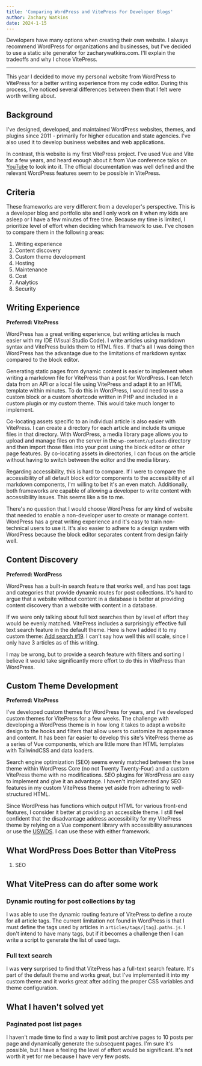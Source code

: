 ```yaml
---
title: 'Comparing WordPress and VitePress For Developer Blogs'
author: Zachary Watkins
date: 2024-1-15
---
```


Developers have many options when creating their own website. I always recommend WordPress for organizations and businesses, but I've decided to use a static site generator for zacharywatkins.com. I'll explain the tradeoffs and why I chose VitePress.

---

This year I decided to move my personal website from WordPress to VitePress for a better writing experience from my code editor. During this process, I've noticed several differences between them that I felt were worth writing about.

## Background

I've designed, developed, and maintained WordPress websites, themes, and plugins since 2011 - primarily for higher education and state agencies. I've also used it to develop business websites and web applications.

In contrast, this website is my first VitePress project. I've used Vue and Vite for a few years, and heard enough about it from Vue conference talks on [YouTube](https://youtu.be/GXr8FOssWqM?si=20IHIEMOsxi2pOj1) to look into it. The official documentation was well defined and the relevant WordPress features seem to be possible in VitePress.

## Criteria

These frameworks are very different from a developer's perspective. This is a developer blog and portfolio site and I only work on it when my kids are asleep or I have a few minutes of free time. Because my time is limited, I prioritize level of effort when deciding which framework to use. I've chosen to compare them in the following areas:

1. Writing experience
2. Content discovery
3. Custom theme development
4. Hosting
5. Maintenance
6. Cost
7. Analytics
8. Security

## Writing Experience

**Preferred: VitePress**

WordPress has a great writing experience, but writing articles is much easier with my IDE (Visual Studio Code). I write articles using markdown syntax and VitePress builds them to HTML files. If that's all I was doing then WordPress has the advantage due to the limitations of markdown syntax compared to the block editor.

Generating static pages from dynamic content is easier to implement when writing a markdown file for VitePress than a post for WordPress. I can fetch data from an API or a local file using VitePress and adapt it to an HTML template within minutes. To do this in WordPress, I would need to use a custom block or a custom shortcode written in PHP and included in a custom plugin or my custom theme. This would take much longer to implement.

Co-locating assets specific to an individual article is also easier with VitePress. I can create a directory for each article and include its unique files in that directory. With WordPress, a media library page allows you to upload and manage files on the server in the `wp-content/uploads` directory and then import those files into your post using the block editor or other page features. By co-locating assets in directories, I can focus on the article without having to switch between the editor and the media library.

Regarding accessibility, this is hard to compare. If I were to compare the accessibility of all default block editor components to the accessibility of all markdown components, I'm willing to bet it's an even match. Additionally, both frameworks are capable of allowing a developer to write content with accessibility issues. This seems like a tie to me.

There's no question that I would choose WordPress for any kind of website that needed to enable a non-developer user to create or manage content. WordPress has a great writing experience and it's easy to train non-technical users to use it. It's also easier to adhere to a design system with WordPress because the block editor separates content from design fairly well.

## Content Discovery

**Preferred: WordPress**

WordPress has a built-in search feature that works well, and has post tags and categories that provide dynamic routes for post collections. It's hard to argue that a website without content in a database is better at providing content discovery than a website with content in a database.

If we were only talking about full text searches then by level of effort they would be evenly matched. VitePress includes a surprisingly effective full text search feature in the default theme. Here is how I added it to my custom theme: [Add search #19](https://github.com/ZachWatkins/zachwatkins.github.io/pull/19/files). I can't say how well this will scale, since I only have 3 articles as of this writing.

I may be wrong, but to provide a search feature with filters and sorting I believe it would take significantly more effort to do this in VitePress than WordPress.

## Custom Theme Development

**Preferred: VitePress**

I've developed custom themes for WordPress for years, and I've developed custom themes for VitePress for a few weeks. The challenge with developing a WordPress theme is in how long it takes to adapt a website design to the hooks and filters that allow users to customize its appearance and content. It has been far easier to develop this site's VitePress theme as a series of Vue components, which are little more than HTML templates with TailwindCSS and data loaders.

Search engine optimization (SEO) seems evenly matched between the base theme within WordPress Core (no not Twenty Twenty-Four) and a custom VitePress theme with no modifications. SEO plugins for WordPress are easy to implement and give it an advantage. I haven't implemented any SEO features in my custom VitePress theme yet aside from adhering to well-structured HTML.

Since WordPress has functions which output HTML for various front-end features, I consider it better at providing an accessible theme. I still feel confident that the disadvantage address accessibility for my VitePress theme by relying on a Vue component library with accessibility assurances or use the [USWDS](https://designsystem.digital.gov/). I can use these with either framework.

## What WordPress Does Better than VitePress

1. SEO

## What VitePress can do after some work

### Dynamic routing for post collections by tag

I was able to use the dynamic routing feature of VitePress to define a route for all article tags. The current limitation not found in WordPress is that I must define the tags used by articles in `articles/tags/[tag].paths.js`. I don't intend to have many tags, but if it becomes a challenge then I can write a script to generate the list of used tags.

### Full text search

I was **very** surprised to find that VitePress has a full-text search feature. It's part of the default theme and works great, but I've implemented it into my custom theme and it works great after adding the proper CSS variables and theme configuration.

## What I haven't solved yet

### Paginated post list pages

I haven't made time to find a way to limit post archive pages to 10 posts per page and dynamically generate the subsequent pages. I'm sure it's possible, but I have a feeling the level of effort would be significant. It's not worth it yet for me because I have very few posts.
